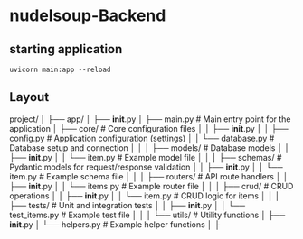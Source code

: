 # nudelsoup-Backend

## starting application
`uvicorn main:app --reload`


## Layout
project/
│
├── app/
│   ├── __init__.py
│   ├── main.py                 # Main entry point for the application
│   ├── core/                   # Core configuration files
│   │   ├── __init__.py
│   │   ├── config.py           # Application configuration (settings)
│   │   └── database.py         # Database setup and connection
│   │
│   ├── models/                 # Database models
│   │   ├── __init__.py
│   │   └── item.py             # Example model file
│   │
│   ├── schemas/                # Pydantic models for request/response validation
│   │   ├── __init__.py
│   │   └── item.py             # Example schema file
│   │
│   ├── routers/                # API route handlers
│   │   ├── __init__.py
│   │   └── items.py            # Example router file
│   │
│   ├── crud/                   # CRUD operations
│   │   ├── __init__.py
│   │   └── item.py             # CRUD logic for items
│   │
│   ├── tests/                  # Unit and integration tests
│   │   ├── __init__.py
│   │   └── test_items.py       # Example test file
│   │
│   └── utils/                  # Utility functions
│       ├── __init__.py
│       └── helpers.py          # Example helper functions
│
├
